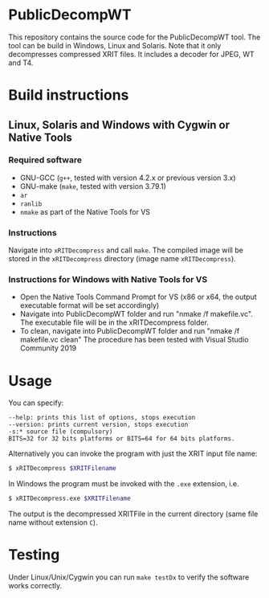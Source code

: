 # PublicDecompWT
This repository contains the source code for the PublicDecompWT tool.
The tool can be build in Windows, Linux and Solaris.
Note that it only decompresses compressed XRIT files.
It includes a decoder for JPEG, WT and T4.

# Build instructions
## Linux, Solaris and Windows with Cygwin or Native Tools
### Required software
- GNU-GCC (`g++`, tested with version 4.2.x or previous version 3.x)
- GNU-make (`make`, tested with version 3.79.1)
- `ar`
- `ranlib`
- `nmake` as part of the Native Tools for VS

### Instructions
Navigate into `xRITDecompress` and call `make`.
The compiled image will be stored in the `xRITDecompress` directory (image name `xRITDecompress`).

### Instructions for Windows with Native Tools for VS
- Open the Native Tools Command Prompt for VS (x86 or x64, the output executable format will be set accordingly)
- Navigate into PublicDecompWT folder and run "nmake /f makefile.vc". The executable file will be in the xRITDecompress folder.
- To clean, navigate into PublicDecompWT folder and run "nmake /f makefile.vc clean"
The procedure has been tested with Visual Studio Community 2019

# Usage
You can specify:

```
--help: prints this list of options, stops execution
--version: prints current version, stops execution
-s:* source file (compulsory)
BITS=32 for 32 bits platforms or BITS=64 for 64 bits platforms.
```

Alternatively you can invoke the program with just the XRIT input file name:
```bash
$ xRITDecompress $XRITFilename
```

In Windows the program must be invoked with the `.exe` extension, i.e.

```bash
$ xRITDecompress.exe $XRITFilename
```

The output is the decompressed XRITFile in the current directory (same file name without extension `C`).

# Testing
Under Linux/Unix/Cygwin you can run `make testDx` to verify the software works correctly.
